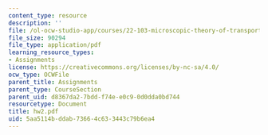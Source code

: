 ```yaml
---
content_type: resource
description: ''
file: /ol-ocw-studio-app/courses/22-103-microscopic-theory-of-transport-fall-2003/5aa5114bddab73664c633443c79b6ea4_hw2.pdf
file_size: 90294
file_type: application/pdf
learning_resource_types:
- Assignments
license: https://creativecommons.org/licenses/by-nc-sa/4.0/
ocw_type: OCWFile
parent_title: Assignments
parent_type: CourseSection
parent_uid: d8367da2-7bdd-f74e-e0c9-0d0dda0bd744
resourcetype: Document
title: hw2.pdf
uid: 5aa5114b-ddab-7366-4c63-3443c79b6ea4
---
```

